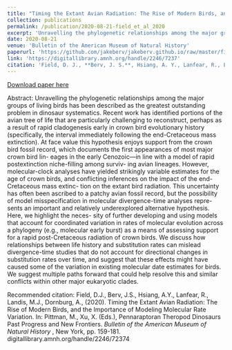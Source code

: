```yaml
---
title: "Timing the Extant Avian Radiation: The Rise of Modern Birds, and the Importance of Modeling Molecular Rate Variation"
collection: publications
permalink: /publication/2020-08-21-field_et_al_2020
excerpt: 'Unravelling the phylogenetic relationships among the major groups of living birds has been described as the greatest outstanding problem in dinosaur systematics. Recent work has identified portions of the avian tree of life that are particularly challenging to reconstruct, perhaps as a result of rapid cladogenesis early in crown bird evolutionary history (specifically, the interval immediately following the end-Cretaceous mass extinction).'
date: 2020-08-21
venue: 'Bulletin of the American Museum of Natural History'
paperurl: 'https://github.com/jakeberv/jakeberv.github.io/raw/master/files/pdf/papers/Field_et_al_2020.pdf'
link: 'https://digitallibrary.amnh.org/handle/2246/7237'
citation: 'Field, D. J., **Berv, J. S.**, Hsiang, A. Y., Lanfear, R., Landis, M. J., Dornburg, A., (2020). Timing the Extant Avian Radiation: The Rise of Modern Birds, and the Importance of Modeling Molecular Rate Variation. In: Pittman, M., Xu, X. (Eds.), Pennaraptoran Theropod Dinosaurs Past Progress and New Frontiers. <i>Bulletin of the American Museum of Natural History</i>, New York, pp. 159-181.'
---
```

[Download paper here](https://github.com/jakeberv/jakeberv.github.io/raw/master/files/pdf/papers/Field_et_al_2020.pdf)

Abstract: Unravelling the phylogenetic relationships among the major groups of living birds has been described as the greatest outstanding problem in dinosaur systematics. Recent work has identified portions of the avian tree of life that are particularly challenging to reconstruct, perhaps as a result of rapid cladogenesis early in crown bird evolutionary history (specifically, the interval immediately following the end-Cretaceous mass extinction). At face value this hypothesis enjoys support from the crown bird fossil record, which documents the first appearances of most major crown bird lin- eages in the early Cenozoic—in line with a model of rapid postextinction niche-filling among surviv- ing avian lineages. However, molecular-clock analyses have yielded strikingly variable estimates for the age of crown birds, and conflicting inferences on the impact of the end-Cretaceous mass extinc- tion on the extant bird radiation. This uncertainty has often been ascribed to a patchy avian fossil record, but the possibility of model misspecification in molecular divergence-time analyses repre- sents an important and relatively underexplored alternative hypothesis. Here, we highlight the neces- sity of further developing and using models that account for coordinated variation in rates of molecular evolution across a phylogeny (e.g., molecular early burst) as a means of assessing support for a rapid post-Cretaceous radiation of crown birds. We discuss how relationships between life history and substitution rates can mislead divergence-time studies that do not account for directional changes in substitution rates over time, and suggest that these effects might have caused some of the variation in existing molecular date estimates for birds. We suggest multiple paths forward that could help resolve this and similar conflicts within other major eukaryotic clades.

Recommended citation: Field, D.J., Berv, J.S., Hsiang, A.Y., Lanfear, R., Landis, M.J., Dornburg, A., (2020). Timing the Extant Avian Radiation: The Rise of Modern Birds, and the Importance of Modeling Molecular Rate Variation. In: Pittman, M., Xu, X. (Eds.), Pennaraptoran Theropod Dinosaurs Past Progress and New Frontiers. <i> Bulletin of the American Museum of Natural History </i>, New York, pp. 159-181. digitallibrary.amnh.org/handle/2246/72374
